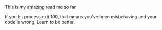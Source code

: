 This is my amazing read me so far








If you hit process exit 100, that means you've been misbehaving and your code is wrong. Learn to be better.

